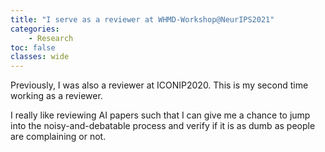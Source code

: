 ```yaml
---
title: "I serve as a reviewer at WHMD-Workshop@NeurIPS2021"
categories: 
    - Research
toc: false
classes: wide
---
```


Previously, I was also a reviewer at ICONIP2020. This is my second time working as a reviewer. 

I really like reviewing AI papers such that I can give me a chance to jump into the noisy-and-debatable process and verify if it is as dumb as people are complaining or not.